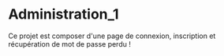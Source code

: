 # Administration_1
Ce projet est composer d'une page de connexion, inscription et récupération de mot de passe perdu !
